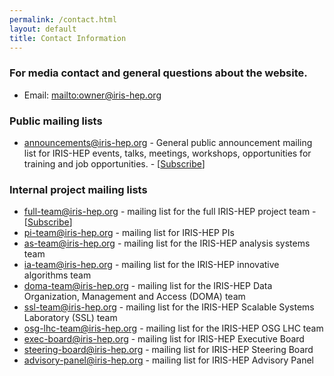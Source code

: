 ```yaml
---
permalink: /contact.html
layout: default
title: Contact Information
---
```


### For media contact and general questions about the website.
  * Email: <mailto:owner@iris-hep.org>

### Public mailing lists

  * [announcements@iris-hep.org](mailto:announcements@iris-hep.org) - General public announcement mailing list for IRIS-HEP events, talks, meetings, workshops, opportunities for training and job opportunities. - [[Subscribe](https://groups.google.com/a/iris-hep.org/forum/#!forum/announcements)]

### Internal project mailing lists

  * [full-team@iris-hep.org](mailto:full-team@iris-hep.org) - mailing list for the full IRIS-HEP project team - [[Subscribe](https://groups.google.com/a/iris-hep.org/forum/#!forum/full-team)]
  * [pi-team@iris-hep.org](mailto:pi-team@iris-hep.org) - mailing list for IRIS-HEP PIs
  * [as-team@iris-hep.org](mailto:as-team@iris-hep.org) - mailing list for the IRIS-HEP analysis systems team
  * [ia-team@iris-hep.org](mailto:ia-team@iris-hep.org) - mailing list for the IRIS-HEP innovative algorithms team
  * [doma-team@iris-hep.org](mailto:doma-team@iris-hep.org) - mailing list for the IRIS-HEP Data Organization, Management and Access (DOMA) team
  * [ssl-team@iris-hep.org](mailto:ssl-team@iris-hep.org) - mailing list for the IRIS-HEP Scalable Systems Laboratory (SSL) team
  * [osg-lhc-team@iris-hep.org](mailto:osg-lhc-team@iris-hep.org) - mailing list for the IRIS-HEP OSG LHC team
  * [exec-board@iris-hep.org](mailto:exec-board@iris-hep.org) - mailing list for IRIS-HEP Executive Board
  * [steering-board@iris-hep.org](mailto:steering-board@iris-hep.org) - mailing list for IRIS-HEP Steering Board
  * [advisory-panel@iris-hep.org](mailto:advisory-panel@iris-hep.org) - mailing list for IRIS-HEP Advisory Panel

